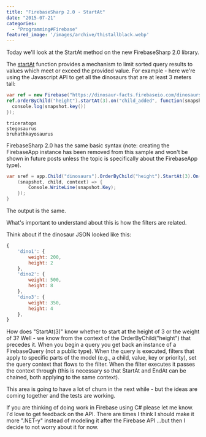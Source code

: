 ```yaml
---
title: "FirebaseSharp 2.0 - StartAt"
date: "2015-07-21"
categories: 
  - "Programming#Firebase"
featured_image: '/images/archive/thistallblack.webp'
---
```


Today we'll look at the StartAt method on the new FirebaseSharp 2.0 library.

The [startAt](https://www.firebase.com/docs/web/api/query/startat.html) function provides a mechanism to limit sorted query results to values which meet or exceed the provided value. For example - here we're using the Javascript API to get all the dinosaurs that are at least 3 meters tall:

```csharp
var ref = new Firebase("https://dinosaur-facts.firebaseio.com/dinosaurs");
ref.orderByChild("height").startAt(3).on("child_added", function(snapshot) {
  console.log(snapshot.key())
});
```

    triceratops
    stegosaurus
    bruhathkayosaurus

FirebaseSharp 2.0 has the same basic syntax (note: creating the FirebaseApp instance has been removed from this sample and won't be shown in future posts unless the topic is specifically about the FirebaseApp type).

```csharp
var sref = app.Child("dinosaurs").OrderByChild("height").StartAt(3).On("child_added",
    (snapshot, child, context) => {
        Console.WriteLine(snapshot.Key);
    });
}
```

The output is the same.

What's important to understand about this is how the filters are related.

Think about if the dinosaur JSON looked like this:

```js
{
    'dino1': {
        weight: 200,
        height: 2
    },
    'dino2': {
        weight: 500,
        height: 8
    },
    'dino3': {
        weight: 350,
        height: 4
    },
}
```

How does "StartAt(3)" know whether to start at the height of 3 or the weight of 3? Well - we know from the context of the OrderByChild("height") that precedes it. When you begin a query you get back an instance of a FirebaseQuery (not a public type). When the query is executed, filters that apply to specific parts of the model (e.g., a child, value, key or priority), set the query context that flows to the filter. When the filter executes it passes the context through (this is necessary so that StartAt and EndAt can be chained, both applying to the same context).

This area is going to have a lot of churn in the next while - but the ideas are coming together and the tests are working.

If you are thinking of doing work in Firebase using C# please let me know. I'd love to get feedback on the API. There are times I think I should make it more ".NET-y" instead of modeling it after the Firebase API ...but then I decide to not worry about it for now.
